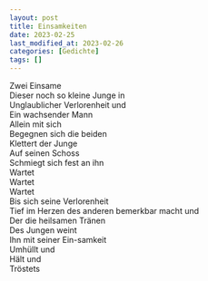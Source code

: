 ```yaml
---
layout: post
title: Einsamkeiten
date: 2023-02-25
last_modified_at: 2023-02-26
categories: [Gedichte]
tags: []
---
```


Zwei Einsame  
Dieser noch so kleine Junge in  
Unglaublicher Verlorenheit und  
Ein wachsender Mann  
Allein mit sich  
Begegnen sich die beiden  
Klettert der Junge  
Auf seinen Schoss  
Schmiegt sich fest an ihn  
Wartet  
Wartet  
Wartet  
Bis sich seine Verlorenheit  
Tief im Herzen des anderen bemerkbar macht und  
Der die heilsamen Tränen  
Des Jungen weint  
Ihn mit seiner Ein-samkeit  
Umhüllt und  
Hält und  
Tröstets